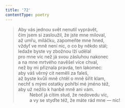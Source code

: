 ```yaml
---
title: '72'
contentType: poetry
---
```


> Aby vás jednou svět nenutil vyprávět,  
> čím jsem si zasloužil, že jste mne miloval,  
> až umřu, miláčku, zapomeňte mne hned,  
> vždyť ve mně není nic, o co by někdo stál;  
> ledaže byste vy zbožnou lží udělal  
> pro mne víc než já svou zásluhou nakonec  
> a na mne mrtvého navěšel více chval,  
> než by mi přiznala pravda, ten lakomec:  
> aby váš věrný cit neměli za faleš,  
> až byste kvůli mně chtěl o mně šířit klam,  
> nechť s mými ostatky pohřbí mé jméno též,  
> aby už nežilo k hanbě mně ani vám.  
>          Neboť já cítím stud, že nedovedu víc,  
>          a vy se styďte též, že máte rád mne — nic!
